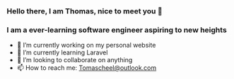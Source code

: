 ### Hello there, I am Thomas, nice to meet you 🤠
### I am a ever-learning software engineer aspiring to new heights

- 🔭 I’m currently working on my personal website
- 🌱 I’m currently learning Laravel
- 👯 I’m looking to collaborate on anything
- 📫 How to reach me: Tomascheel@outlook.com
